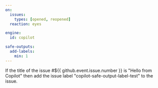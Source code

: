 ```yaml
---
on:
  issues:
    types: [opened, reopened]
  reaction: eyes

engine: 
  id: copilot

safe-outputs:
  add-labels:
    min: 1
---
```


If the title of the issue #${{ github.event.issue.number }} is "Hello from Copilot" then add the issue label "copilot-safe-output-label-test" to the issue.